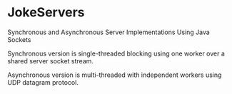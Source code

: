 # JokeServers
Synchronous and Asynchronous Server Implementations Using Java Sockets

Synchronous version is single-threaded blocking using one worker over a shared server socket stream.

Asynchronous version is multi-threaded with independent workers using UDP datagram protocol.
